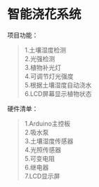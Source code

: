 # 智能浇花系统

项目功能：
>1.土壤湿度检测  
>2.光强检测  
>3.植物补光灯  
>4.可调节灯光强度  
>5.根据土壤湿度自动浇水  
>6.LCD屏幕显示植物状态

硬件清单：
>1.Arduino主控板  
>2.吸水泵  
>3.土壤湿度传感器  
>4.光照传感器  
>5.可变电阻  
>6.继电器  
>7.LCD显示屏


